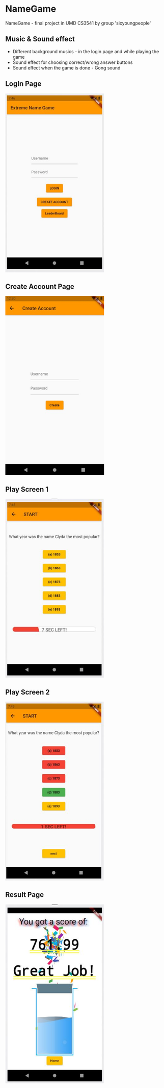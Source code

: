 # NameGame
NameGame - final project in UMD CS3541 by group 'sixyoungpeople'  
## Music & Sound effect  
- Different background musics - in the login page and while playing the game  
- Sound effect for choosing correct/wrong answer buttons  
- Sound effect when the game is done - Gong sound  

## LogIn Page  
<img src="https://github.com/SoyeonKwon/NameGame/blob/master/nameGamePictures/namegame0.JPG" width="310" height="560">  
  
## Create Account Page
<img src="https://github.com/SoyeonKwon/NameGame/blob/master/nameGamePictures/namegame0-01.JPG" width="310" height="560">  

## Play Screen 1  
<img src="https://github.com/SoyeonKwon/NameGame/blob/master/nameGamePictures/namegame1.JPG" width="310" height="560">  

## Play Screen 2  
<img src="https://github.com/SoyeonKwon/NameGame/blob/master/nameGamePictures/namegame2.JPG" width="310" height="560">  

## Result Page
<img src="https://github.com/SoyeonKwon/NameGame/blob/master/nameGamePictures/namegame3.JPG" width="310" height="560">  
